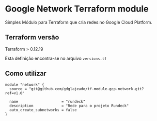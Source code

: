 # Google Network Terraform module

Simples Módulo para Terraform que cria redes no Google Cloud Platform.

## Terraform versão

Terraform > 0.12.19

Esta definição encontra-se no arquivo `versions.tf`

## Como utilizar

```hcl
module "network" {
  source = "git@github.com/gdglajeado/tf-module-gcp-network.git?ref=v1.0"

  name                    = "rundeck"
  description             = "Rede para o projeto Rundeck"
  auto_create_subnetworks = false
}
```